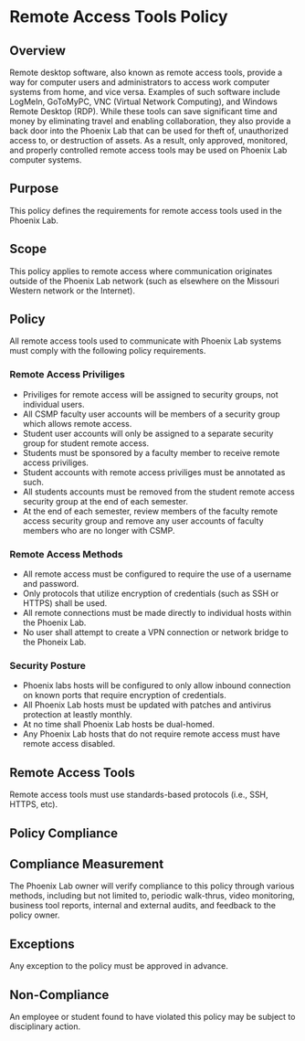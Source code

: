 # Remote Access Tools Policy

## Overview
Remote desktop software, also known as remote access tools, provide a way for computer users
and administrators to access work computer systems from home, and vice
versa. Examples of such software include LogMeIn, GoToMyPC, VNC (Virtual Network
Computing), and Windows Remote Desktop (RDP). While these tools can save significant time
and money by eliminating travel and enabling collaboration, they also provide a back door into
the Phoenix Lab that can be used for theft of, unauthorized access to, or
destruction of assets. As a result, only approved, monitored, and properly controlled remote
access tools may be used on Phoenix Lab computer systems.

## Purpose
This policy defines the requirements for remote access tools used in the Phoenix Lab.

## Scope
This policy applies to remote access where communication originates outside of the Phoenix Lab
network (such as elsewhere on the Missouri Western network or the Internet).

## Policy
All remote access tools used to communicate with Phoenix Lab systems must comply with the following 
policy requirements.

### Remote Access Priviliges 
  - Priviliges for remote access will be assigned to security groups, not individual users.
  - All CSMP faculty user accounts will be members of a security group which allows remote access.
  - Student user accounts will only be assigned to a separate security group for student remote
    access.  
  - Students must be sponsored by a faculty member to receive remote access priviliges.
  - Student accounts with remote access priviliges must be annotated as such.
  - All students accounts must be removed from the student remote access security group at the end
    of each semester.
  - At the end of each semester, review members of the faculty remote access security group and 
    remove any user accounts of faculty members who are no longer with CSMP.

### Remote Access Methods
  - All remote access must be configured to require the use of a username and password.
  - Only protocols that utilize encryption of credentials (such as SSH or HTTPS) shall be used.
  - All remote connections must be made directly to individual hosts within the Phoenix Lab.
  - No user shall attempt to create a VPN connection or network bridge to the Phoneix Lab.

### Security Posture 
  - Phoenix labs hosts will be configured to only allow inbound connection on known ports that 
    require encryption of credentials.
  - All Phoenix Lab hosts must be updated with patches and antivirus protection at leastly monthly.
  - At no time shall Phoenix Lab hosts be dual-homed.
  - Any Phoenix Lab hosts that do not require remote access must have remote access disabled.

## Remote Access Tools
Remote access tools must use standards-based protocols (i.e., SSH, HTTPS, etc).  

## Policy Compliance
## Compliance Measurement
The Phoenix Lab owner will verify compliance to this policy through various methods, including but
not limited to, periodic walk-thrus, video monitoring, business tool reports, internal and external
audits, and feedback to the policy owner.
## Exceptions
Any exception to the policy must be approved in advance.
## Non-Compliance
An employee or student found to have violated this policy may be subject to disciplinary action.

